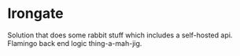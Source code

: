 # Irongate
Solution that does some rabbit stuff which includes a self-hosted api. Flamingo back end logic thing-a-mah-jig.
